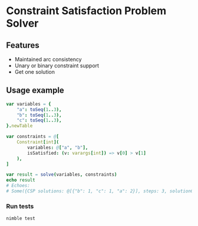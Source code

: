 # Constraint Satisfaction Problem Solver

## Features
* Maintained arc consistency
* Unary or binary constraint support
* Get one solution


## Usage example
```nim
var variables = {
    "a": toSeq(1..3),
    "b": toSeq(1..3),
    "c": toSeq(1..3),
}.newTable

var constraints = @[
    Constraint[int](
        variables: @["a", "b"],
        isSatisfied: (v: varargs[int]) => v[0] > v[1]
    ),
]

var result = solve(variables, constraints)
echo result
# Echoes: 
# Some({CSP solutions: @[{"b": 1, "c": 1, "a": 2}], steps: 3, solutionCount: 1, mrv: true, lcv: false })
```


### Run tests
`nimble test`